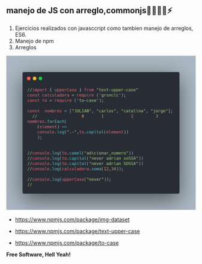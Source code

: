 
## manejo de JS con arreglo,commonjs👩‍💻👨‍💻⚡
1. Ejercicios realizados con javasccript como tambien manejo de arreglos, ES6.
2. Manejo de npm
3. Arreglos

![Scheme](images/carbon.png)
  - https://www.npmjs.com/package/img-dataset
  - https://www.npmjs.com/package/text-upper-case

  - https://www.npmjs.com/package/to-case

  **Free Software, Hell Yeah!**